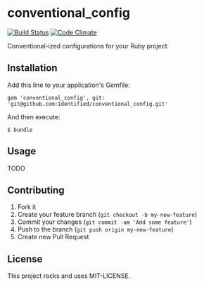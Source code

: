 # conventional_config

[![Build Status](https://api.travis-ci.org/Identified/conventional_config.png?branch=master)](https://travis-ci.org/Identified/conventional_config)
[![Code Climate](https://codeclimate.com/github/Identified/conventional_config.png)](https://codeclimate.com/github/Identified/conventional_config)

Conventional-ized configurations for your Ruby project.

## Installation

Add this line to your application's Gemfile:

    gem 'conventional_config', git: 'git@github.com:Identified/conventional_config.git'

And then execute:

    $ bundle

## Usage

TODO

## Contributing

1. Fork it
2. Create your feature branch (`git checkout -b my-new-feature`)
3. Commit your changes (`git commit -am 'Add some feature'`)
4. Push to the branch (`git push origin my-new-feature`)
5. Create new Pull Request

## License
This project rocks and uses MIT-LICENSE.
